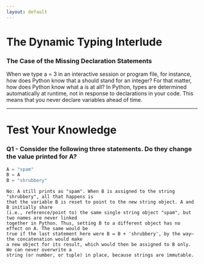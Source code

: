```yaml
---
layout: default
---
```


# The Dynamic Typing Interlude

### The Case of the Missing Declaration Statements

When we type a = 3 in an interactive session or program file, for instance, how does Python know that a should stand for an integer? For that matter, how does Python know what a is at all? In Python, types are determined automatically at runtime, not in response to declarations in your code. This means that you never declare variables ahead of time.




* * *

# Test Your Knowledge

### Q1 -  Consider the following three statements. Do they change the value printed for A?

```python
A = "spam"
B = A
B = "shrubbery"
```
```
No: A still prints as "spam". When B is assigned to the string "shrubbery", all that happens is 
that the variable B is reset to point to the new string object. A and B initially share 
(i.e., reference/point to) the same single string object "spam", but two names are never linked 
together in Python. Thus, setting B to a different object has no effect on A. The same would be 
true if the last statement here were B = B + 'shrubbery', by the way—the concatenation would make 
a new object for its result, which would then be assigned to B only. We can never overwrite a 
string (or number, or tuple) in place, because strings are immutable.
```
